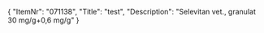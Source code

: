 {
  "ItemNr": "071138",
  "Title": "test",
  "Description": "Selevitan vet., granulat 30 mg/g+0,6 mg/g"
}